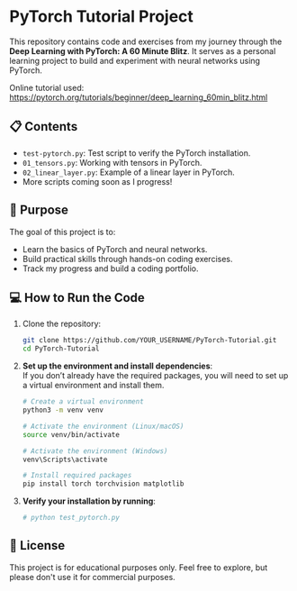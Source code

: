 # PyTorch Tutorial Project

This repository contains code and exercises from my journey through the **Deep Learning with PyTorch: A 60 Minute Blitz**. It serves as a personal learning project to build and experiment with neural networks using PyTorch.

Online tutorial used: https://pytorch.org/tutorials/beginner/deep_learning_60min_blitz.html

## 📋 Contents
- `test-pytorch.py`: Test script to verify the PyTorch installation.
- `01_tensors.py`: Working with tensors in PyTorch.
- `02_linear_layer.py`: Example of a linear layer in PyTorch.
- More scripts coming soon as I progress!

## 🚀 Purpose
The goal of this project is to:
- Learn the basics of PyTorch and neural networks.
- Build practical skills through hands-on coding exercises.
- Track my progress and build a coding portfolio.

## 💻 How to Run the Code
1. Clone the repository:
   ```bash
   git clone https://github.com/YOUR_USERNAME/PyTorch-Tutorial.git
   cd PyTorch-Tutorial
2. **Set up the environment and install dependencies**:  
   If you don’t already have the required packages, you will need to set up a virtual environment and install them.

   ```bash
   # Create a virtual environment
   python3 -m venv venv
   
   # Activate the environment (Linux/macOS)
   source venv/bin/activate
   
   # Activate the environment (Windows)
   venv\Scripts\activate

   # Install required packages
   pip install torch torchvision matplotlib

3. **Verify your installation by running**:
    ```bash
    # python test_pytorch.py

## 🌟 License
This project is for educational purposes only. Feel free to explore, but please don't use it for commercial purposes.

